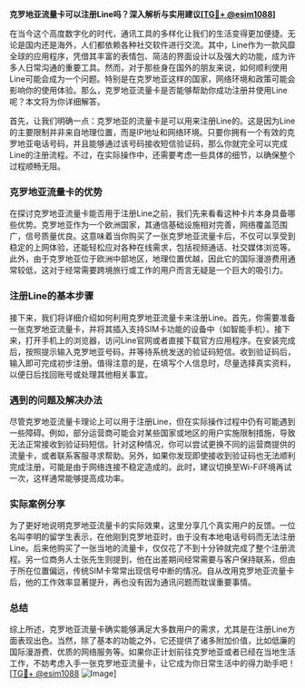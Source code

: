 **克罗地亚流量卡可以注册Line吗？深入解析与实用建议[[TG💪+ @esim1088](https://t.me/s/esim1088)]**

在当今这个高度数字化的时代，通讯工具的多样化让我们的生活变得更加便捷。无论是国内还是海外，人们都依赖各种社交软件进行交流。其中，Line作为一款风靡全球的应用程序，凭借其丰富的表情包、简洁的界面设计以及强大的功能，成为许多人日常沟通的重要工具。然而，对于那些身在国外的朋友来说，如何顺利使用Line可能会成为一个问题。特别是在克罗地亚这样的国家，网络环境和政策可能会影响你的使用体验。那么，克罗地亚流量卡是否能够帮助你成功注册并使用Line呢？本文将为你详细解答。

首先，让我们明确一点：克罗地亚的流量卡是可以用来注册Line的。这是因为Line的主要限制并非来自地理位置，而是IP地址和网络环境。只要你拥有一个有效的克罗地亚电话号码，并且能够通过该号码接收短信验证码，那么你就完全可以完成Line的注册流程。不过，在实际操作中，还需要考虑一些具体的细节，以确保整个过程顺畅无阻。

### 克罗地亚流量卡的优势

在探讨克罗地亚流量卡能否用于注册Line之前，我们先来看看这种卡片本身具备哪些优势。克罗地亚作为一个欧洲国家，其通信基础设施相对完善，网络覆盖范围广，信号质量优良。这意味着当你购买了一张克罗地亚流量卡后，不仅可以享受到稳定的上网体验，还能轻松应对各种在线需求，包括视频通话、社交媒体浏览等。此外，由于克罗地亚位于欧洲中部地区，地理位置优越，因此它的国际漫游费用通常较低，这对于经常需要跨境旅行或工作的用户而言无疑是一个巨大的吸引力。

### 注册Line的基本步骤

接下来，我们将详细介绍如何利用克罗地亚流量卡来注册Line。首先，你需要准备一张克罗地亚流量卡，并将其插入支持SIM卡功能的设备中（如智能手机）。接下来，打开手机上的浏览器，访问Line官网或者直接下载官方应用程序。在安装完成后，按照提示输入克罗地亚号码，并等待系统发送的验证码短信。收到验证码后，输入即可完成初步注册。值得注意的是，在填写个人信息时，尽量选择真实资料，以便日后找回账号或处理其他相关事宜。

### 遇到的问题及解决办法

尽管克罗地亚流量卡理论上可以用于注册Line，但在实际操作过程中仍有可能遇到一些障碍。例如，部分运营商可能会对某些国家或地区的用户实施限制措施，导致无法正常接收到验证码短信。针对这种情况，你可以尝试更换不同的运营商提供的流量卡，或者联系客服寻求帮助。另外，如果你发现即使接收到验证码也无法顺利完成注册，可能是由于网络连接不稳定造成的。此时，建议切换至Wi-Fi环境再试一次，这样通常能够提高成功率。

### 实际案例分享

为了更好地说明克罗地亚流量卡的实际效果，这里分享几个真实用户的反馈。一位名叫李明的留学生表示，在他刚到克罗地亚时，由于没有本地电话号码而无法注册Line。后来他购买了一张当地的流量卡，仅仅花了不到十分钟就完成了整个注册流程。另一位商务人士张先生则提到，他在出差期间经常需要与客户保持联系，但由于所在位置偏远，传统SIM卡常常出现信号中断的情况。自从改用克罗地亚流量卡后，他的工作效率显著提升，再也没有因为通讯问题而耽误重要事情。

### 总结

综上所述，克罗地亚流量卡确实能够满足大多数用户的需求，尤其是在注册Line方面表现出色。当然，除了基本的功能之外，它还提供了诸多附加价值，比如低廉的国际漫游费、优质的网络服务等。如果你正计划前往克罗地亚或者已经在当地生活工作，不妨考虑入手一张克罗地亚流量卡，让它成为你日常生活中的得力助手吧！[[TG💪+ @esim1088](https://t.me/s/esim1088) ![Image](https://i.postimg.cc/4NQfJmqS/Snipaste-2025-05-13-00-14-12.png)]